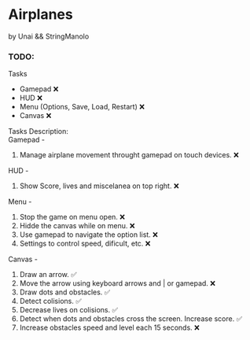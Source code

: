 # Airplanes

by Unai && StringManolo


### TODO:
Tasks 
- Gamepad ❌  
- HUD ❌  
- Menu (Options, Save, Load, Restart) ❌  
- Canvas ❌  

Tasks Description:  
Gamepad - 
1. Manage airplane movement throught gamepad on touch devices. ❌  
  
HUD -  
1. Show Score, lives and miscelanea on top right. ❌  

Menu -  
1. Stop the game on menu open. ❌  
2. Hidde the canvas while on menu. ❌  
3. Use gamepad to navigate the option list. ❌  
4. Settings to control speed, dificult, etc. ❌  
  
Canvas -  
1. Draw an arrow. ✅  
2. Move the arrow using keyboard arrows and | or gamepad. ❌  
3. Draw dots and obstacles. ✅  
4. Detect colisions. ✅  
5. Decrease lives on colisions. ✅  
6. Detect when dots and obstacles cross the screen. Increase score. ✅ 
7. Increase obstacles speed and level each 15 seconds. ❌  
 


